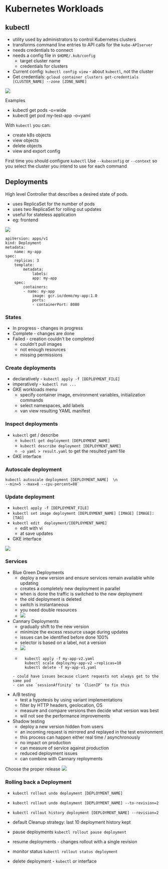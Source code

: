 # Kubernetes Workloads

## kubectl

- utility used by administrators to control Kubernetes clusters
- transforms command line entries to API calls for the `kube-APIserver`
- needs credentials to connect
- needs a config file in `$HOME/.kub/config`
    - target cluster name
    - credentials for clusters
- Current config: `kubectl config view` - about `kubectl`, not the cluster
- Get credentials: `gcloud container clusters get-credentials [CLUSTER_NAME] --zone [ZONE_NAME]`

![](media/kubectl_structure.png)

Examples
- kubectl get pods -o=wide
- kubectl get pod my-test-app -o=yaml

With `kubectl` you can:
- create k8s objects
- view objects
- delete objects
- view and export config

First time you should configure `kubectl`
Use `--kubeconfig` or `--context` so you select the cluster you intend to use for each command

## Deployments
High level Controller that describes a desired state of pods.
- uses ReplicaSet for the number of pods
- uses two ReplicaSet for rolling out updates
- useful for stateless application
- eg: frontend

![](media/deployment.png)

```
apiVersion: apps/v1
kind: Deployment
metadata:
    name: my-app
spec:
    replicas: 3
    template:
        metadata:
            labels:
            app: my-app
    spec:
        containers:
        - name: my-app
            image: gcr.io/demo/my-app:1.0
            ports:
            - containerPort: 8080
```

### States
- In progress - changes in progress
- Complete - changes are done
- Failed - creation couldn't be completed
    - couldn't pull images
    - not enough resources
    - missing permissions

### Create deployments
- declaratively - `kubectl apply -f [DEPLOYMENT_FILE]`
- imperatively - `kubectl run ...`
- GKE workloads menu
    - specify container image, environment variables, initialization commands
    - select namespaces, add labels
    - van view resulting YAML manifest

### Inspect deployments
- `kubectl` get / describe
    - `kubectl get deployment [DEPLOYMENT_NAME]`
    - `kubectl describe deployment [DEPLOYMENT_NAME]`
    - `-o yaml > result.yaml` to get the resulted yaml file
- GKE interface

### Autoscale deployment
```
kubectl autoscale deployment [DEPLOYMENT_NAME]  \n
--min=5 --max=8 --cpu-percent=80`
```

### Update deployment
- `kubectl apply -f [DEPLOYMENT_FILE]`
- `kubectl set image deployment [DEPLOYMENT_NAME] [IMAGE] [IMAGE]:[TAG]`
- `kubectl edit  deployment/[DEPLOYMENT_NAME]`
    - edit with vi
    - at save updates
- GKE interface

![](media/deployment_ramped.png)

### Services
- Blue Green Deployments
    - deploy a new version and ensure services remain available while updating
    - creates a completely new deployment in parallel
    - when is done the traffic is switched to the new deployment
    - the old deployment is deleted
    - switch is instantaneous
    - you need double resources
    - ![](media/deployment_blue_green.png)
- Cannary Deployments
    - gradually shift to the new version
    - minimize the excess resource usage during updates
    - issues can be identified before done 100%
    - selector is based on a label, not a version
    - ![](media/deployment_cannary.png)
    - ```
        kubectl apply -f my-app-v2.yaml
        kubectl scale deploy/my-app-v2 –replicas=10
        kubectl delete -f my-app-v1.yaml
    ```
    - could have issues because client requests not always get to the same pod
    - can use `sessionAffinity` to `ClienIP` to fix this
- A/B testing
    - test a hypotesis by using variant implementations
    - filter by HTTP headers, geolocation, OS
    - measure and compare versions then decide what version was best
    - will not see the performance improvements
- Shadow testing
    - deploy a new version hidden from users
    - an incoming request is mirrored and replayed in the test environment
    - this process can happen either real time / asynchronously
    - no impact on production
    - can measure of service against production
    - reduced deployment issues
    - can combine with Cannary reployments

Choose the proper release
![](media/choosing_strategy.png)

### Rolling back a Deployment
- `kubectl rollout undo deployment [DEPLOYMENT_NAME]`
- `kubectl rollout undo deployment [DEPLOYMENT_NAME] --to-revision=2`
- `kubectl rollout history deployment [DEPLOYMENT_NAME] --revision=2`

- default Cleanup strategy: last 10 deployment history kept
- pause deployments `kubectl rollout pause deployment`
- resume deployments - changes rollout with a single revision
- monitor status `kubectl rollout status deployment`
- delete deployment - `kubectl` or interface


